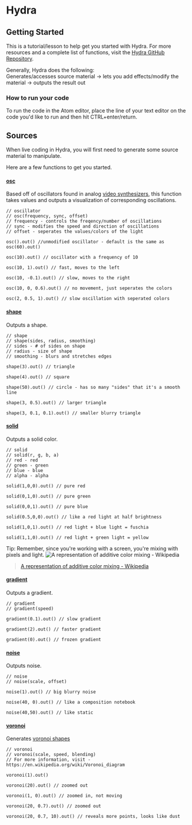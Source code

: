 # Hydra
## Getting Started
This is a tutorial/lesson to help get you started with Hydra.
For more resources and a complete list of functions, visit the [Hydra GitHub Repository](https://github.com/ojack/hydra/tree/master/examples).

Generally, Hydra does the following:</br>
Generates/accesses source material -> lets you add effects/modify the material -> outputs the result out

### How to run your code
To run the code in the Atom editor, place the line of your text editor on the code you'd like to run and then hit CTRL+enter/return.

## Sources
When live coding in Hydra, you will first need to generate some source material to manipulate. 

Here are a few functions to get you started.

#### [osc](https://github.com/ojack/hydra/blob/master/docs/funcs.md#osc)
Based off of oscillators found in analog [video synthesizers](https://youtu.be/RipbiF4EGsI), this function takes values and outputs a visualization of corresponding oscillations.
```
// oscillator
// osc(frequency, sync, offset)
// frequency - controls the freqency/number of oscillations
// sync - modifies the speed and direction of oscillations
// offset - seperates the values/colors of the light

osc().out() //unmodified oscillator - default is the same as osc(60).out()

osc(10).out() // oscillator with a frequency of 10

osc(10, 1).out() // fast, moves to the left

osc(10, -0.1).out() // slow, moves to the right

osc(10, 0, 0.6).out() // no movement, just seperates the colors

osc(2, 0.5, 1).out() // slow oscillation with seperated colors
```

#### [shape](https://github.com/ojack/hydra/blob/master/docs/funcs.md#shape)
Outputs a shape.
```
// shape
// shape(sides, radius, smoothing)
// sides - # of sides on shape
// radius - size of shape
// smoothing - blurs and stretches edges

shape(3).out() // triangle

shape(4).out() // square

shape(50).out() // circle - has so many "sides" that it's a smooth line

shape(3, 0.5).out() // larger triangle

shape(3, 0.1, 0.1).out() // smaller blurry triangle
```
#### [solid](https://github.com/ojack/hydra/blob/master/docs/funcs.md#solid)
Outputs a solid color. 
```
// solid
// solid(r, g, b, a)
// red - red
// green - green
// blue - blue
// alpha - alpha

solid(1,0,0).out() // pure red

solid(0,1,0).out() // pure green

solid(0,0,1).out() // pure blue

solid(0.5,0,0).out() // like a red light at half brightness

solid(1,0,1).out() // red light + blue light = fuschia

solid(1,1,0).out() // red light + green light = yellow
```
Tip: Remember, since you're working with a screen, you're mixing with pixels and light.
![A representation of additive color mixing - Wikipedia](https://upload.wikimedia.org/wikipedia/commons/2/28/RGB_illumination.jpg)
> [A representation of additive color mixing - Wikipedia](https://en.wikipedia.org/wiki/RGB_color_model) 
#### [gradient](https://github.com/ojack/hydra/blob/master/docs/funcs.md#gradient)
Outputs a gradient. 
```
// gradient
// gradient(speed)

gradient(0.1).out() // slow gradient

gradient(2).out() // faster gradient

gradient(0).out() // frozen gradient
```
#### [noise](https://github.com/ojack/hydra/blob/master/docs/funcs.md#noise)
Outputs noise. 
```
// noise
// noise(scale, offset)

noise(1).out() // big blurry noise

noise(40, 0).out() // like a composition notebook

noise(40,50).out() // like static
```
#### [voronoi](https://github.com/ojack/hydra/blob/master/docs/funcs.md#voronoi)
Generates [voronoi shapes](https://en.wikipedia.org/wiki/Voronoi_diagram)
```
// voronoi
// voronoi(scale, speed, blending)
// For more information, visit - https://en.wikipedia.org/wiki/Voronoi_diagram

voronoi(1).out()

voronoi(20).out() // zoomed out

voronoi(1, 0).out() // zoomed in, not moving

voronoi(20, 0.7).out() // zoomed out

voronoi(20, 0.7, 10).out() // reveals more points, looks like dust
```
